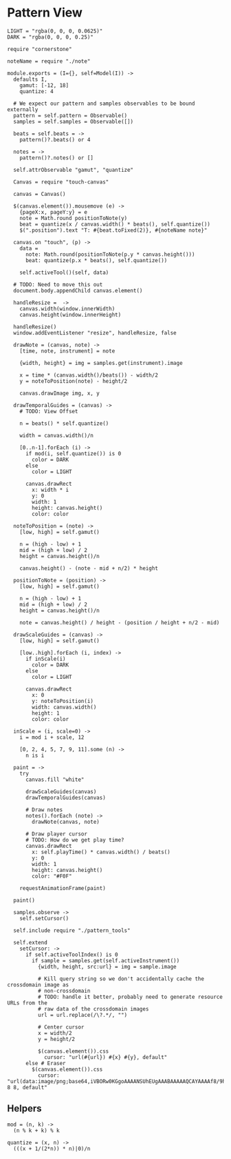 Pattern View
============

    LIGHT = "rgba(0, 0, 0, 0.0625)"
    DARK = "rgba(0, 0, 0, 0.25)"

    require "cornerstone"

    noteName = require "./note"

    module.exports = (I={}, self=Model(I)) ->
      defaults I,
        gamut: [-12, 18]
        quantize: 4

      # We expect our pattern and samples observables to be bound externally
      pattern = self.pattern = Observable()
      samples = self.samples = Observable([])

      beats = self.beats = ->
        pattern()?.beats() or 4

      notes = ->
        pattern()?.notes() or []

      self.attrObservable "gamut", "quantize"

      Canvas = require "touch-canvas"

      canvas = Canvas()

      $(canvas.element()).mousemove (e) ->
        {pageX:x, pageY:y} = e
        note = Math.round positionToNote(y)
        beat = quantize(x / canvas.width() * beats(), self.quantize())
        $(".position").text "T: #{beat.toFixed(2)}, #{noteName note}"

      canvas.on "touch", (p) ->
        data =
          note: Math.round(positionToNote(p.y * canvas.height()))
          beat: quantize(p.x * beats(), self.quantize())

        self.activeTool()(self, data)

      # TODO: Need to move this out
      document.body.appendChild canvas.element()

      handleResize =  ->
        canvas.width(window.innerWidth)
        canvas.height(window.innerHeight)

      handleResize()
      window.addEventListener "resize", handleResize, false

      drawNote = (canvas, note) ->
        [time, note, instrument] = note

        {width, height} = img = samples.get(instrument).image

        x = time * (canvas.width()/beats()) - width/2
        y = noteToPosition(note) - height/2

        canvas.drawImage img, x, y

      drawTemporalGuides = (canvas) ->
        # TODO: View Offset

        n = beats() * self.quantize()

        width = canvas.width()/n

        [0..n-1].forEach (i) ->
          if mod(i, self.quantize()) is 0
            color = DARK
          else
            color = LIGHT

          canvas.drawRect
            x: width * i
            y: 0
            width: 1
            height: canvas.height()
            color: color

      noteToPosition = (note) ->
        [low, high] = self.gamut()

        n = (high - low) + 1
        mid = (high + low) / 2
        height = canvas.height()/n

        canvas.height() - (note - mid + n/2) * height

      positionToNote = (position) ->
        [low, high] = self.gamut()

        n = (high - low) + 1
        mid = (high + low) / 2
        height = canvas.height()/n

        note = canvas.height() / height - (position / height + n/2 - mid)

      drawScaleGuides = (canvas) ->
        [low, high] = self.gamut()

        [low..high].forEach (i, index) ->
          if inScale(i)
            color = DARK
          else
            color = LIGHT

          canvas.drawRect
            x: 0
            y: noteToPosition(i)
            width: canvas.width()
            height: 1
            color: color

      inScale = (i, scale=0) ->
        i = mod i + scale, 12

        [0, 2, 4, 5, 7, 9, 11].some (n) ->
          n is i

      paint = ->
        try
          canvas.fill "white"
  
          drawScaleGuides(canvas)
          drawTemporalGuides(canvas)
  
          # Draw notes
          notes().forEach (note) ->
            drawNote(canvas, note)
  
          # Draw player cursor
          # TODO: How do we get play time?
          canvas.drawRect
            x: self.playTime() * canvas.width() / beats()
            y: 0
            width: 1
            height: canvas.height()
            color: "#F0F"

        requestAnimationFrame(paint)

      paint()

      samples.observe ->
        self.setCursor()

      self.include require "./pattern_tools"

      self.extend
        setCursor: ->
          if self.activeToolIndex() is 0
            if sample = samples.get(self.activeInstrument())
              {width, height, src:url} = img = sample.image

              # Kill query string so we don't accidentally cache the crossdomain image as
              # non-crossdomain 
              # TODO: handle it better, probably need to generate resource URLs from the 
              # raw data of the crossdomain images
              url = url.replace(/\?.*/, "") 

              # Center cursor
              x = width/2
              y = height/2

              $(canvas.element()).css
                cursor: "url(#{url}) #{x} #{y}, default"
          else # Eraser
            $(canvas.element()).css
              cursor: "url(data:image/png;base64,iVBORw0KGgoAAAANSUhEUgAAABAAAAAQCAYAAAAf8/9hAAAABGdBTUEAAK/INwWK6QAAAIdJREFUeJzNUsERwCAIw15n031wDt0Hl0s/9VoF9NnmZzRBCERfI2zusdOtDABmopRGVoRCrdviADNMiADM6L873Mql2NYiw3E2WItzVi2dSuw8JBHNvQyegcU4vmjNFesWZrHFTSlYQ/RhRDgatKZFnXPy7zMIoVaYa3fH5i3PTHira4r/gQv1W1E4p9FksQAAAABJRU5ErkJggg==) 8 8, default"

Helpers
-------

    mod = (n, k) ->
      (n % k + k) % k

    quantize = (x, n) ->
      (((x + 1/(2*n)) * n)|0)/n
